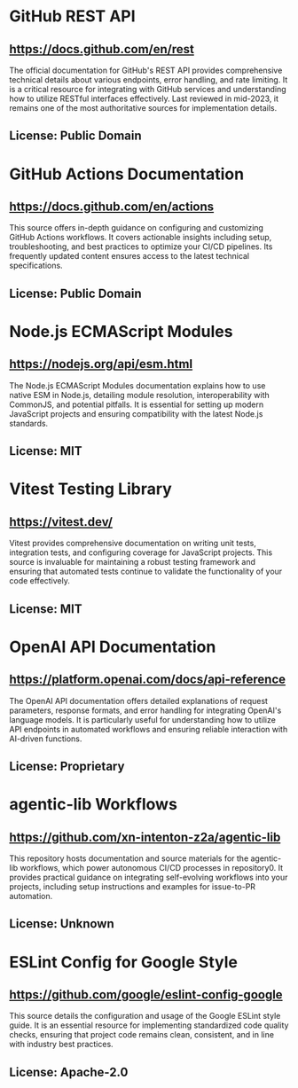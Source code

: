 # GitHub REST API
## https://docs.github.com/en/rest
The official documentation for GitHub's REST API provides comprehensive technical details about various endpoints, error handling, and rate limiting. It is a critical resource for integrating with GitHub services and understanding how to utilize RESTful interfaces effectively. Last reviewed in mid-2023, it remains one of the most authoritative sources for implementation details.
## License: Public Domain

# GitHub Actions Documentation
## https://docs.github.com/en/actions
This source offers in-depth guidance on configuring and customizing GitHub Actions workflows. It covers actionable insights including setup, troubleshooting, and best practices to optimize your CI/CD pipelines. Its frequently updated content ensures access to the latest technical specifications.
## License: Public Domain

# Node.js ECMAScript Modules
## https://nodejs.org/api/esm.html
The Node.js ECMAScript Modules documentation explains how to use native ESM in Node.js, detailing module resolution, interoperability with CommonJS, and potential pitfalls. It is essential for setting up modern JavaScript projects and ensuring compatibility with the latest Node.js standards.
## License: MIT

# Vitest Testing Library
## https://vitest.dev/
Vitest provides comprehensive documentation on writing unit tests, integration tests, and configuring coverage for JavaScript projects. This source is invaluable for maintaining a robust testing framework and ensuring that automated tests continue to validate the functionality of your code effectively.
## License: MIT

# OpenAI API Documentation
## https://platform.openai.com/docs/api-reference
The OpenAI API documentation offers detailed explanations of request parameters, response formats, and error handling for integrating OpenAI's language models. It is particularly useful for understanding how to utilize API endpoints in automated workflows and ensuring reliable interaction with AI-driven functions.
## License: Proprietary

# agentic-lib Workflows
## https://github.com/xn-intenton-z2a/agentic-lib
This repository hosts documentation and source materials for the agentic-lib workflows, which power autonomous CI/CD processes in repository0. It provides practical guidance on integrating self-evolving workflows into your projects, including setup instructions and examples for issue-to-PR automation.
## License: Unknown

# ESLint Config for Google Style
## https://github.com/google/eslint-config-google
This source details the configuration and usage of the Google ESLint style guide. It is an essential resource for implementing standardized code quality checks, ensuring that project code remains clean, consistent, and in line with industry best practices.
## License: Apache-2.0